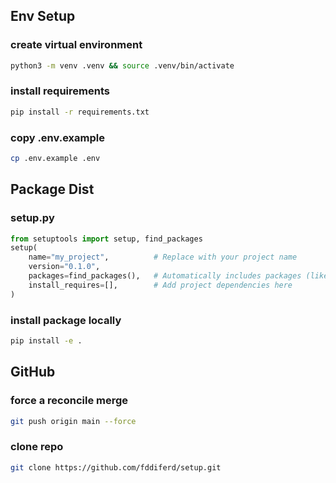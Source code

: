 ## Env Setup

### create virtual environment
```bash
python3 -m venv .venv && source .venv/bin/activate
```

### install requirements
```bash
pip install -r requirements.txt
```

### copy .env.example
```bash
cp .env.example .env
```

## Package Dist
### setup.py
```python
from setuptools import setup, find_packages
setup(
    name="my_project",          # Replace with your project name
    version="0.1.0",
    packages=find_packages(),   # Automatically includes packages (like `src`)
    install_requires=[],        # Add project dependencies here
)
````
### install package locally
```bash
pip install -e .
```

## GitHub
### force a reconcile merge
```bash
git push origin main --force
```
### clone repo
```bash
git clone https://github.com/fddiferd/setup.git
```
